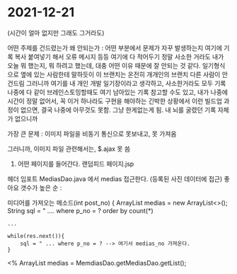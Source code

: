 # 2021-12-21 

(시간이 얼마 없지만 그래도 그거라도)

어떤 주제를 건드렸는가 
왜 안되는가 : 어떤 부분에서 문제가 자꾸 발생하는지 여기에 기록 복사 붙여넣기 해서 오류 메시지 등등 여기에 다 적어두기 
정말 사소한 거라도 
내가 오늘 뭐 했는지, 뭐 하려고 했는데, 대충 어떤 이유 때문에 잘 안되는 것 같다. 
일기형식으로 옆에 있는 사람한테 말하듯이 이 브랜치는 온전히 개개인의 브랜치 다른 사람이 안건드림 그러니까 여기를 내 개인 개발 일기장이라고 생각하고, 사소한거라도 모두 기록 
나중에 다 같이 브레인스토밍할때도 여기 남아있는 기록 참고할 수도 있고, 내가 나중에 시간이 정말 없어서, 꼭 이거 하나라도 구현을 해야하는 긴박한 상황에서 
이런 빌드업 과정이 없으면, 결국 나중에 아무것도 못함. 그냥 한게없는게 됨. 내 뇌를 굴렸던 기록 자체가 없으니까 

가장 큰 문제 : 이미지 파일을 비동기 통신으로 못보내고, 못 가져옴 

그러니까, 이미지 파일 관련해서는, $.ajax 못 씀

1. 어떤 페이지를 들어간다. 랜덤피드 페이지.jsp 

헤더 임포트
MediasDao.java 에서 medias 접근한다. (등록된 사진 데이터에 접근)
좋아요 갯수가 높은 순 : 

미디어를 가져오는 메소드(int post_no) {
ArrayList<Medias> medias = new ArrayList<>();
String sql = " .... where p_no = ? order by count(*)
	
	...
	
	while(res.next()){
		sql = " ... where p_no = ? --> 여기서 medias_no 가져온다. 
	}
<% ArrayList<Medias> medias = MemdiasDao.getMediasDao.getList();
	

